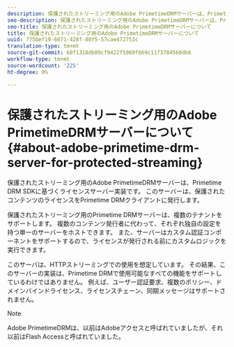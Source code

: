 ```yaml
---
description: 保護されたストリーミング用のAdobe PrimetimeDRMサーバーは、Primetime DRM SDKに基づくライセンスサーバー実装です。 このサーバーは、保護されたコンテンツのライセンスをPrimetime DRMクライアントに発行します。
seo-description: 保護されたストリーミング用のAdobe PrimetimeDRMサーバーは、Primetime DRM SDKに基づくライセンスサーバー実装です。 このサーバーは、保護されたコンテンツのライセンスをPrimetime DRMクライアントに発行します。
seo-title: 保護されたストリーミング用のAdobe PrimetimeDRMサーバーについて
title: 保護されたストリーミング用のAdobe PrimetimeDRMサーバーについて
uuid: 775bef19-6071-428f-80f5-57cae472753c
translation-type: tm+mt
source-git-commit: 68f1318db89cf9422f5969f669c11f3784560db6
workflow-type: tm+mt
source-wordcount: '225'
ht-degree: 0%

---
```



# 保護されたストリーミング用のAdobe PrimetimeDRMサーバーについて{#about-adobe-primetime-drm-server-for-protected-streaming}

保護されたストリーミング用のAdobe PrimetimeDRMサーバーは、Primetime DRM SDKに基づくライセンスサーバー実装です。 このサーバーは、保護されたコンテンツのライセンスをPrimetime DRMクライアントに発行します。

保護されたストリーミング用のPrimetime DRMサーバーは、複数のテナントをサポートします。 複数のコンテンツ発行者に代わって、それぞれ独自の設定を持つ単一のサーバーをホストできます。 また、サーバーはカスタム認証コンポーネントをサポートするので、ライセンスが発行される前にカスタムロジックを実行できます。

このサーバは、HTTPストリーミングでの使用を想定しています。 その結果、このサーバーの実装は、Primetime DRMで使用可能なすべての機能をサポートしているわけではありません。 例えば、ユーザー認証要求、複数のポリシー、ドメインバインドライセンス、ライセンスチェーン、同期メッセージはサポートされません。

>[!NOTE]
>
>Adobe PrimetimeDRMは、以前はAdobeアクセスと呼ばれていましたが、それ以前はFlash Accessと呼ばれていました。

